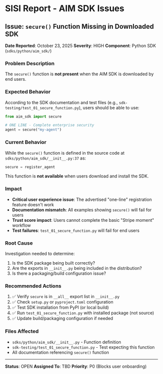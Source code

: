 # SISI Report - AIM SDK Issues

## Issue: `secure()` Function Missing in Downloaded SDK

**Date Reported**: October 23, 2025
**Severity**: HIGH
**Component**: Python SDK (`sdks/python/aim_sdk/`)

### Problem Description

The `secure()` function is **not present** when the AIM SDK is downloaded by end users.

### Expected Behavior

According to the SDK documentation and test files (e.g., `sdk-testing/test_01_secure_function.py`), users should be able to use:

```python
from aim_sdk import secure

# ONE LINE - Complete enterprise security
agent = secure("my-agent")
```

### Current Behavior

While the `secure()` function is defined in the source code at `sdks/python/aim_sdk/__init__.py:37` as:

```python
secure = register_agent
```

This function is **not available** when users download and install the SDK.

### Impact

- **Critical user experience issue**: The advertised "one-line" registration feature doesn't work
- **Documentation mismatch**: All examples showing `secure()` will fail for users
- **Trust score impact**: Users cannot complete the basic "Stripe moment" workflow
- **Test failures**: `test_01_secure_function.py` will fail for end users

### Root Cause

Investigation needed to determine:
1. Is the SDK package being built correctly?
2. Are the exports in `__init__.py` being included in the distribution?
3. Is there a packaging/build configuration issue?

### Recommended Actions

1. ✅ Verify `secure` is in `__all__` export list in `__init__.py`
2. ✅ Check `setup.py` or `pyproject.toml` configuration
3. ✅ Test SDK installation from PyPI (or local build)
4. ✅ Run `test_01_secure_function.py` with installed package (not source)
5. ✅ Update build/packaging configuration if needed

### Files Affected

- `sdks/python/aim_sdk/__init__.py` - Function definition
- `sdk-testing/test_01_secure_function.py` - Test expecting this function
- All documentation referencing `secure()` function

---

**Status**: OPEN
**Assigned To**: TBD
**Priority**: P0 (Blocks user onboarding)
